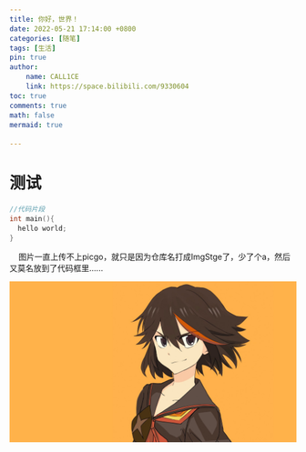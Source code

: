 ```yaml
---
title: 你好，世界！
date: 2022-05-21 17:14:00 +0800
categories: [随笔]
tags: [生活]
pin: true
author: 
    name: CALL1CE
    link: https://space.bilibili.com/9330604
toc: true
comments: true
math: false
mermaid: true

---
```


# 测试

```c++
//代码片段
int main(){
  hello world;
}
```

    图片一直上传不上picgo，就只是因为仓库名打成ImgStge了，少了个a，然后又莫名放到了代码框里......

![](https://raw.githubusercontent.com/CALL1CE/ImgStage/main/202205211713850.jpg)